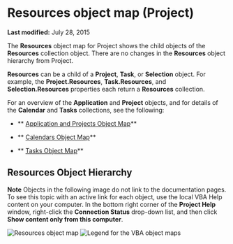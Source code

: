 
# Resources object map (Project)

 **Last modified:** July 28, 2015

The  **Resources** object map for Project shows the child objects of the **Resources** collection object. There are no changes in the **Resources** object hierarchy from Project.

 **Resources** can be a child of a **Project**,  **Task**, or  **Selection** object. For example, the **Project.Resources**,  **Task.Resources**, and  **Selection.Resources** properties each return a **Resources** collection.

For an overview of the  **Application** and **Project** objects, and for details of the **Calendar** and **Tasks** collections, see the following:

-  ** [Application and Projects Object Map](608f1291-ce25-8a5f-f0ba-7c1e823a12f4.md)**
    
-  ** [Calendars Object Map](dc7080e2-be59-ea63-096a-65af1737be42.md)**
    
-  ** [Tasks Object Map](c6f63588-37bb-b5d9-c28d-d0a133e22b77.md)**
    

## Resources Object Hierarchy


 **Note**  Objects in the following image do not link to the documentation pages. To see this topic with an active link for each object, use the local VBA Help content on your computer. In the bottom right corner of the  **Project Help** window, right-click the **Connection Status** drop-down list, and then click **Show content only from this computer**.


![Resources object map](../images/44e5a9ca-12f7-4e24-921b-6fa1943bfd80.jpg)
![Legend for the VBA object maps](../images/ff3d756d-0d45-4140-bab4-e84faed9fdbd.gif)

